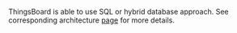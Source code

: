 ThingsBoard is able to use SQL or hybrid database approach. See corresponding architecture [page](/docs/reference/#sql-vs-nosql-vs-hybrid-database-approach) for more details.  
